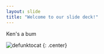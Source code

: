 ```yaml
---
layout: slide
title: "Welcome to our slide deck!"
---
```


Ken's a bum

![defunktocat](https://octodex.github.com/images/defunktocat.png)
{: .center}
